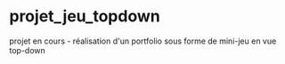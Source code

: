 # projet_jeu_topdown
 projet en cours - réalisation d'un portfolio sous forme de mini-jeu en vue top-down
